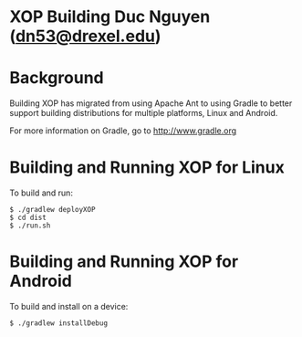 XOP Building
Duc Nguyen (dn53@drexel.edu)
====

# Background

Building XOP has migrated from using Apache Ant to using Gradle to better
support building distributions for multiple platforms, Linux and Android.

For more information on Gradle, go to http://www.gradle.org

# Building and Running XOP for Linux

To build and run:

    $ ./gradlew deployXOP
    $ cd dist
    $ ./run.sh

# Building and Running XOP for Android

To build and install on a device:

    $ ./gradlew installDebug



